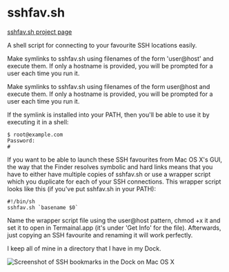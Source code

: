 # sshfav.sh

[sshfav.sh project page](http://timsheridan.org/project/sshfav.sh)

A shell script for connecting to your favourite SSH locations easily.

Make symlinks to sshfav.sh using filenames of the form 'user@host' and execute them. If only a hostname is provided, you will be prompted for a user each time you run it.

Make symlinks to sshfav.sh using filenames of the form user@host and execute them. If only a hostname is provided, you will be prompted for a user each time you run it.

If the symlink is installed into your PATH, then you'll be able to use it by executing it in a shell:

```
$ root@example.com
Password:
# 
```

If you want to be able to launch these SSH favourites from Mac OS X's GUI, the way that the Finder resolves symbolic and hard links means that you have to either have multiple copies of sshfav.sh or use a wrapper script which you duplicate for each of your SSH connections. This wrapper script looks like this (if you've put sshfav.sh in your PATH):

```
#!/bin/sh
sshfav.sh `basename $0`
```

Name the wrapper script file using the user@host pattern, chmod +x it and set it to open in Termainal.app (it's under 'Get Info' for the file). Afterwards, just copying an SSH favourite and renaming it will work perfectly.

I keep all of mine in a directory that I have in my Dock.

![Screenshot of SSH bookmarks in the Dock on Mac OS X](http://timsheridan.org/asset/image/sshfav_osx.png)